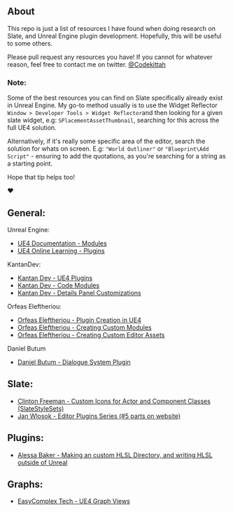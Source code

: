 ## About
This repo is just a list of resources I have found when doing research on Slate, and Unreal Engine plugin development. 
Hopefully, this will be useful to some others.

Please pull request any resources you have! If you cannot for whatever reason, feel free to contact me on twitter.
[@Codekittah](http://twitter.com/Codekittah)

### Note:
Some of the best resources you can find on Slate specifically already exist in Unreal Engine. My go-to method usually is to use
the Widget Reflector ``Window > Developer Tools > Widget Reflector``and then looking for a given slate widget, e.g:
``SPlacementAssetThumbnail``, searching for this across the full UE4 solution.

Alternatively, if it's really some specific area of the editor, search the solution for whats on screen. E.g:
``"World Outliner"`` or ``"Blueprint\Add Script"`` - ensuring to add the quotations, as you're searching for a string 
as a starting point.

Hope that tip helps too!

❤️

## General:

Unreal Engine:
* [UE4 Documentation - Modules](https://docs.unrealengine.com/en-US/ProductionPipelines/BuildTools/UnrealBuildTool/ModuleFiles/index.html)
* [UE4 Online Learning - Plugins](https://www.unrealengine.com/en-US/onlinelearning-courses/best-practices-for-creating-and-using-plugins)

KantanDev:
* [Kantan Dev - UE4 Plugins](http://kantandev.com/articles/ue4-plugins)
* [Kantan Dev - Code Modules](http://kantandev.com/articles/ue4-code-modules)
* [Kantan Dev - Details Panel Customizations](http://kantandev.com/articles/details-panel-customization)


Orfeas Eleftheriou:
* [Orfeas Eleftheriou - Plugin Creation in UE4](https://www.orfeasel.com/plugin-creation-in-ue4/)
* [Orfeas Eleftheriou - Creating Custom Modules](https://www.orfeasel.com/creating-custom-modules/)
* [Orfeas Eleftheriou - Creating Custom Editor Assets](https://www.orfeasel.com/creating-custom-editor-assets/)

Daniel Butum
* [Daniel Butum - Dialogue System Plugin](https://github.com/NotYetGames/DlgSystem/tree/4.26)


## Slate:

* [Clinton Freeman - Custom Icons for Actor and Component Classes (SlateStyleSets)](https://www.freemancw.com/2016/05/custom-icons-in-unreal-engine-4/)
* [Jan Wlosok - Editor Plugins Series (#5 parts on website)](http://wlosok.cz/editor-plugins-in-ue4-2-a-few-tips/)
## Plugins:
* [Alessa Baker - Making an custom HLSL Directory, and writing HLSL outside of Unreal](https://www.youtube.com/watch?v=V3BVsYV7ge0)

## Graphs:
* [EasyComplex Tech - UE4 Graph Views](https://easycomplex-tech.com/blog/Unreal/AssetEditor/UEAssetEditorDev-AssetEditorGraph/) 
